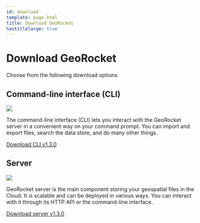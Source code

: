 ```yaml
---
id: download
template: page.html
title: Download GeoRocket
hastitlelarge: true
---
```


<div class="title-large">
  <div class="container">
    <h1>Download GeoRocket</h1>
    <p class="lead">Choose from the following download options</p>
  </div>
</div>

<div class="container">
  <div class="d-lg-flex download-cards">
    <div class="card text-center mb-3 py-2 mr-lg-3">
      <div class="card-body">
        <h2 class="card-title">Command-line interface (CLI)</h2>
        <p class="card-text mb-4">
        <img class="img-fluid mt-3 mb-3" style="max-width:50%" src="{{ site.url }}/images/download/georocket-cli.png">
        </p>
        <p class="card-text">The command-line interface (CLI) lets you interact with
        the GeoRocket server in a convenient way on your command prompt. You can import
        and export files, search the data store, and do many other things.</p>
        <a href="https://github.com/georocket/georocket/releases/download/v1.3.0/georocket-cli-1.3.0.zip" class="btn btn-primary btn-icon-separate mb-4"><i class="mdi mdi-download" aria-hidden="true"></i> Download CLI v1.3.0</a>
      </div>
    </div>
    <div class="card text-center mb-3 py-2 ml-lg-3">
      <div class="card-body">
        <h2 class="card-title">Server</h2>
        <p class="card-text mb-4">
        <img class="img-fluid mt-3 mb-3" style="max-width:50%" src="{{ site.url }}/images/download/georocket-server.png">
        </p>
        <p class="card-text">GeoRocket server is the main component storing your
        geospatial files in the Cloud. It is scalable and can be deployed in various ways.
        You can interact with it through its HTTP API or the command-line interface.</p>
        <a href="https://github.com/georocket/georocket/releases/download/v1.3.0/georocket-server-1.3.0.zip" class="btn btn-primary btn-icon-separate mb-4"><i class="mdi mdi-download" aria-hidden="true"></i> Download server v1.3.0</a>
      </div>
    </div>
  </div>
</div>
